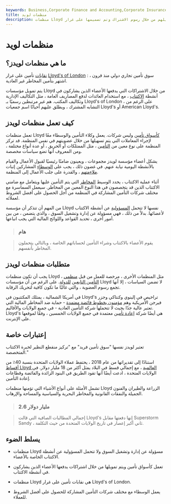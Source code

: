 ```yaml
---
keywords: Business,Corporate Finance and Accounting,Corporate Insurance
title: منظمات لويد
description: منظمات Lloyd هي نقابات تأمين تتألف من ضامنين يتم تمويلهم من خلال رسوم الاشتراك وتم تصميمها على غرار Lloyd&#39;s of London.
---
```


# منظمات لويد
## ما هي منظمات لويدز؟

[نقابات](/syndicate) تأمين على غرار [Lloyd's of London](/lloyds-london) : سوق تأمين تجاري دولي منذ قرون ، اشتهر بتأمين المخاطر غير العادية.

يتم تمويل مؤسسات Lloyd من خلال الاشتراكات التي يدفعها الأعضاء الذين يشاركون في أنشطة [الاكتتاب](/underwriting) ، مع استخدام العائدات لدفع المصاريف العامة ، مثل التكاليف الإدارية وتكاليف المكتب. هم غير مرتبطين رسميًا بـ Lloyd's of London ، على الرغم من التشابه المشترك ، ويطلق عليهم أحيانًا اسم جمعيات Lloyd's أو American Lloyd's.

## كيف تعمل منظمات لويدز

تعمل منظمات Lloyd [كأسواق تأمين](/market) وليس شركات. يعمل وكلاء التأمين والوسطاء معًا لإجراء المعاملات التي يتم تسهيلها من خلال عضويتهم في نفس المنظمة. قد تركز المنظمة على نوع معين من [التأمين](/insurance-coverage) ، مثل الممتلكات أو الحريق ، أو عدة أنواع مختلفة ، ومن المعروف أنها تضع سياسات مخصصة.

يشكل أعضاء مؤسسة لويدز مجموعات ، ويعينون ضامنًا رئيسيًا لقبول الأعمال والقيام بالأنشطة اليومية نيابة عنهم. في غضون ذلك ، يجب على [الوسطاء](/broker) المشاركين إثبات [ملاءمتهم](/solvency) ، والقدرة على جلب الأعمال إلى المنظمة.

أثناء عملية الاكتتاب ، يحدد الوسيط [المخاطر](/risk) التي يتم التأمين عليها ويتعامل مع ضامني الاكتتاب الذين قد يتخصصون في هذا النوع المعين من المخاطر. سيعمل السماسرة مع مختلف شركات التأمين المشاركة في المنظمة من أجل الحصول على أفضل الشروط لعملائه.

من المهم أن تتذكر أن مؤسسة Lloyd نفسها لا تتحمل [المسؤولية](/liability) عن أنشطة الاكتتاب لأعضائها. بدلاً من ذلك ، فهي مسؤولة عن إدارة وتشغيل السوق ، والذي يتضمن ، من بين أمور أخرى ، تحديد القواعد واللوائح المالية التي يجب اتباعها.

> ### هام

> يقوم الأعضاء بالاكتتاب وشراء التأمين لحساباتهم الخاصة ، وبالتالي يتحملون المخاطر بأنفسهم.

>

## متطلبات منظمات لويدز

يجب أن تكون منظمات Lloyd ، مثل المنظمات الأخرى ، مرخصة للعمل من قبل [منظمي التأمين التابعين](/nainsurancec) [للدولة](/nainsurancec). على الرغم من أن مؤسسات Lloyd لا تضمن السياسات ، إلا أنها تجمع رسوم العضوية ، والتي غالبًا ما تكون كافية لتحريك الرقابة.

في أمريكا الشمالية ، يمتلك المكتتبون في Lloyd's تراخيص في إلينوي وكنتاكي وجزر فيرجن الأمريكية وهم [مؤمنون بخطوط فائضة معتمدة](/surplus-lines-insurance) - حماية ضد المخاطر المالية التي تعتبر عالية جدًا بحيث لا تتحملها شركة التأمين العادية - في جميع الولايات والأقاليم. Lloyd's هي أيضًا شركة [إعادة تأمين](/reinsurance) معتمدة في جميع الولايات الخمسين ، وفقًا لموقعها على الإنترنت.

## إعتبارات خاصة

تعتبر لويدز نفسها "سوق تأمين فريد" مع "تركيز منقطع النظير لخبرة الاكتتاب المتخصصة."

استنادًا إلى تقديراتها من عام 2018 ، يحتفظ عملاء الولايات المتحدة بنسبة 40٪ من [أقساط Lloyd العالمية](/premium) ، مع إجمالي قسط في البلاد يمثل أكثر من 18 مليار دولار. في الولايات المتحدة ، ادعت أيضًا أنها تقود الطريق في البنود الزائدة والفائضة وقطاعات إعادة التأمين.

تشمل الأمثلة على أنواع الأشياء التي تؤمنها منظمات Lloyd الزراعة والطيران والفنون الجميلة والنفقات القانونية والمخاطر البحرية والسياسية والمساحة والإرهاب.

> ### 2.6 مليار دولار

> إجمالي المطالبات الصافية التي قالت Lloyd's إنها دفعتها مقابل Superstorm Sandy ، ثاني أكبر إعصار في تاريخ الولايات المتحدة من حيث التكلفة.

>

## يسلط الضوء

- منظمات Lloyd مسؤولة عن إدارة وتشغيل السوق ولا تتحمل المسؤولية عن أنشطة الاكتتاب الخاصة بالأعضاء.

- تعمل كأسواق تأمين ويتم تمويلها من خلال اشتراكات يدفعها الأعضاء الذين يشاركون في أنشطة الاكتتاب.

- منظمات Lloyd هي نقابات تأمين على غرار Lloyd's of London.

- يعمل الوسطاء مع مختلف شركات التأمين المشاركة للحصول على أفضل الشروط للعملاء.

